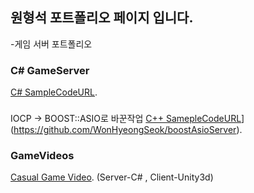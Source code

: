 ## 원형석 포트폴리오 페이지 입니다.

-게임 서버 포트폴리오

### C# GameServer
[C# SampleCodeURL](https://github.com/WonHyeongSeok/ServerCSharpCode).

###
IOCP -> BOOST::ASIO로 바꾼작업
[C++ SamepleCodeURL](https://github.com/WonHyeongSeok/boostAsioGameServer)](https://github.com/WonHyeongSeok/boostAsioServer).

### GameVideos
[Casual Game Video](https://youtu.be/LajW9NKrUU0).
(Server-C# , Client-Unity3d)
